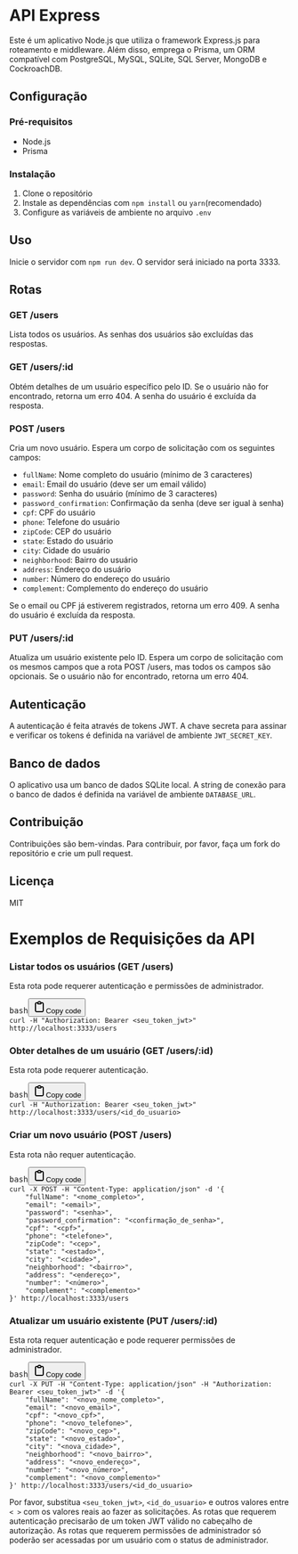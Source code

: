 <h1>API Express</h1>
<p>Este é um aplicativo Node.js que utiliza o framework Express.js para roteamento e middleware. Além disso, emprega o Prisma, um ORM compatível com PostgreSQL, MySQL, SQLite, SQL Server, MongoDB e CockroachDB.</p>
<h2>Configuração</h2>
<h3>Pré-requisitos</h3>
<ul>
  <li>Node.js</li>
  <li>Prisma</li>
</ul>
<h3>Instalação</h3>
<ol>
  <li>Clone o repositório</li>
  <li>Instale as dependências com <code>npm install</code> ou <code>yarn</code>(recomendado)</li>
  <li>Configure as variáveis de ambiente no arquivo <code>.env</code></li>
</ol>
<h2>Uso</h2>
<p>Inicie o servidor com <code>npm run dev</code>. O servidor será iniciado na porta 3333.</p>
<h2>Rotas</h2>
<h3>GET /users</h3>
<p>Lista todos os usuários. As senhas dos usuários são excluídas das respostas.</p>
<h3>GET /users/:id</h3>
<p>Obtém detalhes de um usuário específico pelo ID. Se o usuário não for encontrado, retorna um erro 404. A senha do usuário é excluída da resposta.</p>
<h3>POST /users</h3>
<p>Cria um novo usuário. Espera um corpo de solicitação com os seguintes campos:</p>
<ul>
  <li><code>fullName</code>: Nome completo do usuário (mínimo de 3 caracteres)</li>
  <li><code>email</code>: Email do usuário (deve ser um email válido)</li>
  <li><code>password</code>: Senha do usuário (mínimo de 3 caracteres)</li>
  <li><code>password_confirmation</code>: Confirmação da senha (deve ser igual à senha)</li>
  <li><code>cpf</code>: CPF do usuário</li>
  <li><code>phone</code>: Telefone do usuário</li>
  <li><code>zipCode</code>: CEP do usuário</li>
  <li><code>state</code>: Estado do usuário</li>
  <li><code>city</code>: Cidade do usuário</li>
  <li><code>neighborhood</code>: Bairro do usuário</li>
  <li><code>address</code>: Endereço do usuário</li>
  <li><code>number</code>: Número do endereço do usuário</li>
  <li><code>complement</code>: Complemento do endereço do usuário</li>
</ul>
<p>Se o email ou CPF já estiverem registrados, retorna um erro 409. A senha do usuário é excluída da resposta.</p>
<h3>PUT /users/:id</h3>
<p>Atualiza um usuário existente pelo ID. Espera um corpo de solicitação com os mesmos campos que a rota POST /users, mas todos os campos são opcionais. Se o usuário não for encontrado, retorna um erro 404.</p>
<h2>Autenticação</h2>
<p>A autenticação é feita através de tokens JWT. A chave secreta para assinar e verificar os tokens é definida na variável de ambiente <code>JWT_SECRET_KEY</code>.</p>
<h2>Banco de dados</h2>
<p>O aplicativo usa um banco de dados SQLite local. A string de conexão para o banco de dados é definida na variável de ambiente <code>DATABASE_URL</code>.</p>
<h2>Contribuição</h2>
<p>Contribuições são bem-vindas. Para contribuir, por favor, faça um fork do repositório e crie um pull request.</p>
<h2>Licença</h2>
<p>MIT</p>
<h1>Exemplos de Requisições da API</h1>
<h3>Listar todos os usuários (GET /users)</h3>
<p>Esta rota pode requerer autenticação e permissões de administrador.</p>
<pre><div class="bg-black rounded-md"><div class="flex items-center relative text-gray-200 bg-gray-800 dark:bg-token-surface-primary px-4 py-2 text-xs font-sans justify-between rounded-t-md"><span>bash</span><button class="flex gap-1 items-center"><svg width="24" height="24" viewBox="0 0 24 24" fill="none" xmlns="http://www.w3.org/2000/svg" class="icon-sm"><path fill-rule="evenodd" clip-rule="evenodd" d="M12 4C10.8954 4 10 4.89543 10 6H14C14 4.89543 13.1046 4 12 4ZM8.53513 4C9.22675 2.8044 10.5194 2 12 2C13.4806 2 14.7733 2.8044 15.4649 4H17C18.6569 4 20 5.34315 20 7V19C20 20.6569 18.6569 22 17 22H7C5.34315 22 4 20.6569 4 19V7C4 5.34315 5.34315 4 7 4H8.53513ZM8 6H7C6.44772 6 6 6.44772 6 7V19C6 19.5523 6.44772 20 7 20H17C17.5523 20 18 19.5523 18 19V7C18 6.44772 17.5523 6 17 6H16C16 7.10457 15.1046 8 14 8H10C8.89543 8 8 7.10457 8 6Z" fill="currentColor"></path></svg>Copy code</button></div><div class="p-4 overflow-y-auto"><code class="!whitespace-pre hljs language-bash">curl -H <span class="hljs-string">"Authorization: Bearer &lt;seu_token_jwt&gt;"</span> http://localhost:3333/users
</code></div></div></pre>
<h3>Obter detalhes de um usuário (GET /users/:id)</h3>
<p>Esta rota pode requerer autenticação.</p>
<pre><div class="bg-black rounded-md"><div class="flex items-center relative text-gray-200 bg-gray-800 dark:bg-token-surface-primary px-4 py-2 text-xs font-sans justify-between rounded-t-md"><span>bash</span><button class="flex gap-1 items-center"><svg width="24" height="24" viewBox="0 0 24 24" fill="none" xmlns="http://www.w3.org/2000/svg" class="icon-sm"><path fill-rule="evenodd" clip-rule="evenodd" d="M12 4C10.8954 4 10 4.89543 10 6H14C14 4.89543 13.1046 4 12 4ZM8.53513 4C9.22675 2.8044 10.5194 2 12 2C13.4806 2 14.7733 2.8044 15.4649 4H17C18.6569 4 20 5.34315 20 7V19C20 20.6569 18.6569 22 17 22H7C5.34315 22 4 20.6569 4 19V7C4 5.34315 5.34315 4 7 4H8.53513ZM8 6H7C6.44772 6 6 6.44772 6 7V19C6 19.5523 6.44772 20 7 20H17C17.5523 20 18 19.5523 18 19V7C18 6.44772 17.5523 6 17 6H16C16 7.10457 15.1046 8 14 8H10C8.89543 8 8 7.10457 8 6Z" fill="currentColor"></path></svg>Copy code</button></div><div class="p-4 overflow-y-auto"><code class="!whitespace-pre hljs language-bash">curl -H <span class="hljs-string">"Authorization: Bearer &lt;seu_token_jwt&gt;"</span> http://localhost:3333/users/&lt;id_do_usuario&gt;
</code></div></div></pre>
<h3>Criar um novo usuário (POST /users)</h3>
<p>Esta rota não requer autenticação.</p>
<pre><div class="bg-black rounded-md"><div class="flex items-center relative text-gray-200 bg-gray-800 dark:bg-token-surface-primary px-4 py-2 text-xs font-sans justify-between rounded-t-md"><span>bash</span><button class="flex gap-1 items-center"><svg width="24" height="24" viewBox="0 0 24 24" fill="none" xmlns="http://www.w3.org/2000/svg" class="icon-sm"><path fill-rule="evenodd" clip-rule="evenodd" d="M12 4C10.8954 4 10 4.89543 10 6H14C14 4.89543 13.1046 4 12 4ZM8.53513 4C9.22675 2.8044 10.5194 2 12 2C13.4806 2 14.7733 2.8044 15.4649 4H17C18.6569 4 20 5.34315 20 7V19C20 20.6569 18.6569 22 17 22H7C5.34315 22 4 20.6569 4 19V7C4 5.34315 5.34315 4 7 4H8.53513ZM8 6H7C6.44772 6 6 6.44772 6 7V19C6 19.5523 6.44772 20 7 20H17C17.5523 20 18 19.5523 18 19V7C18 6.44772 17.5523 6 17 6H16C16 7.10457 15.1046 8 14 8H10C8.89543 8 8 7.10457 8 6Z" fill="currentColor"></path></svg>Copy code</button></div><div class="p-4 overflow-y-auto"><code class="!whitespace-pre hljs language-bash">curl -X POST -H <span class="hljs-string">"Content-Type: application/json"</span> -d <span class="hljs-string">'{
    "fullName": "&lt;nome_completo&gt;",
    "email": "&lt;email&gt;",
    "password": "&lt;senha&gt;",
    "password_confirmation": "&lt;confirmação_de_senha&gt;",
    "cpf": "&lt;cpf&gt;",
    "phone": "&lt;telefone&gt;",
    "zipCode": "&lt;cep&gt;",
    "state": "&lt;estado&gt;",
    "city": "&lt;cidade&gt;",
    "neighborhood": "&lt;bairro&gt;",
    "address": "&lt;endereço&gt;",
    "number": "&lt;número&gt;",
    "complement": "&lt;complemento&gt;"
}'</span> http://localhost:3333/users
</code></div></div></pre>
<h3>Atualizar um usuário existente (PUT /users/:id)</h3>
<p>Esta rota requer autenticação e pode requerer permissões de administrador.</p>
<pre><div class="bg-black rounded-md"><div class="flex items-center relative text-gray-200 bg-gray-800 dark:bg-token-surface-primary px-4 py-2 text-xs font-sans justify-between rounded-t-md"><span>bash</span><button class="flex gap-1 items-center"><svg width="24" height="24" viewBox="0 0 24 24" fill="none" xmlns="http://www.w3.org/2000/svg" class="icon-sm"><path fill-rule="evenodd" clip-rule="evenodd" d="M12 4C10.8954 4 10 4.89543 10 6H14C14 4.89543 13.1046 4 12 4ZM8.53513 4C9.22675 2.8044 10.5194 2 12 2C13.4806 2 14.7733 2.8044 15.4649 4H17C18.6569 4 20 5.34315 20 7V19C20 20.6569 18.6569 22 17 22H7C5.34315 22 4 20.6569 4 19V7C4 5.34315 5.34315 4 7 4H8.53513ZM8 6H7C6.44772 6 6 6.44772 6 7V19C6 19.5523 6.44772 20 7 20H17C17.5523 20 18 19.5523 18 19V7C18 6.44772 17.5523 6 17 6H16C16 7.10457 15.1046 8 14 8H10C8.89543 8 8 7.10457 8 6Z" fill="currentColor"></path></svg>Copy code</button></div><div class="p-4 overflow-y-auto"><code class="!whitespace-pre hljs language-bash">curl -X PUT -H <span class="hljs-string">"Content-Type: application/json"</span> -H <span class="hljs-string">"Authorization: Bearer &lt;seu_token_jwt&gt;"</span> -d <span class="hljs-string">'{
    "fullName": "&lt;novo_nome_completo&gt;",
    "email": "&lt;novo_email&gt;",
    "cpf": "&lt;novo_cpf&gt;",
    "phone": "&lt;novo_telefone&gt;",
    "zipCode": "&lt;novo_cep&gt;",
    "state": "&lt;novo_estado&gt;",
    "city": "&lt;nova_cidade&gt;",
    "neighborhood": "&lt;novo_bairro&gt;",
    "address": "&lt;novo_endereço&gt;",
    "number": "&lt;novo_número&gt;",
    "complement": "&lt;novo_complemento&gt;"
}'</span> http://localhost:3333/users/&lt;id_do_usuario&gt;
</code></div></div></pre>
<p>Por favor, substitua <code>&lt;seu_token_jwt&gt;</code>, <code>&lt;id_do_usuario&gt;</code> e outros valores entre <code>&lt; &gt;</code> com os valores reais ao fazer as solicitações. As rotas que requerem autenticação precisarão de um token JWT válido no cabeçalho de autorização. As rotas que requerem permissões de administrador só poderão ser acessadas por um usuário com o status de administrador.</p>
</div>

